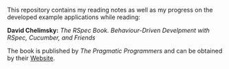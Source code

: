 This repository contains my reading notes as well as my progress on the
developed example applications while reading:

**David Chelimsky:** *The RSpec Book. Behaviour-Driven Develpment with RSpec,
Cucumber, and Friends*

The book is published by *The Pragmatic Programmers* and can be obtained by
their [Website](http://pragprog.com/book/achbd/the-rspec-book).

